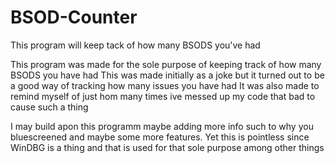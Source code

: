 # BSOD-Counter
This program will keep tack of how many BSODS you've had

This program was made for the sole purpose of keeping track of how many BSODS you have had
This was made initially as a joke but it turned out to be a good way of tracking how many issues you have had
It was also made to remind myself of just hom many times ive messed up my code that bad to cause such a thing 

I may build apon this programm maybe adding more info such to why you bluescreened and maybe some more features.
Yet this is pointless since WinDBG is a thing and that is used for that sole purpose among other things
